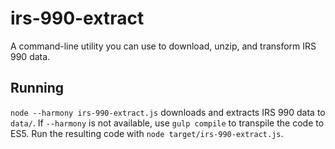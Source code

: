 # irs-990-extract
A command-line utility you can use to download, unzip, and transform IRS 990 data.

## Running
`node --harmony irs-990-extract.js` downloads and extracts IRS 990 data to `data/`. If `--harmony` is not available, use `gulp compile` to transpile the code to ES5. Run the resulting code with `node target/irs-990-extract.js`.
